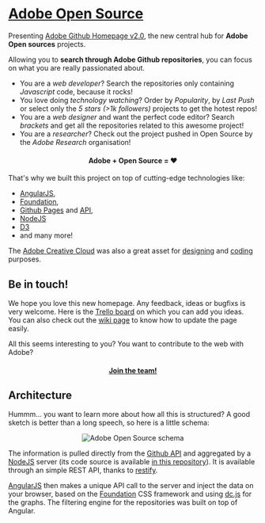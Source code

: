 [Adobe Open Source](http://adobe.github.com)
=======================

Presenting [Adobe Github Homepage v2.0](http://adobe.github.com), the new central hub for **Adobe Open sources** projects.

Allowing you to **search through Adobe Github repositories**, you can focus on what you are really passionated about.

- You are a *web developer*? Search the repositories only containing *Javascript* code, because it rocks!
- You love doing *technology watching*? Order by *Popularity*, by *Last Push* or select only the *5 stars (>1k followers)* projects to get the hotest repos!
- You are a *web designer* and want the perfect code editor? Search *brackets* and get all the repositories related to this awesome project!
- You are a *researcher*? Check out the project pushed in Open Source by the *Adobe Research* organisation!

<h4 align="center"> Adobe + Open Source = ♥ </h4>

That's why we built this project on top of cutting-edge technologies like:

- [AngularJS](http://angularjs.org/),
- [Foundation](http://foundation.zurb.com/),
- [Github Pages](http://pages.github.com/) and [API](http://developer.github.com/v3/),
- [NodeJS](nodejs.org)
- [D3](http://d3js.org/)
- and many more!

The [Adobe Creative Cloud](http://www.adobe.com/products/creativecloud.html) was also a great asset for [designing](photoshop.com) and [coding](brackets.io) purposes.

## Be in touch!

We hope you love this new homepage. Any feedback, ideas or bugfixs is very welcome. Here is the [Trello board](https://trello.com/b/eLlfvaVe/adobe-github-com) on which you can add you ideas. You can also check out the [wiki page](https://github.com/adobe/adobe.github.com/wiki) to know how to update the page easily. 

All this seems interesting to you? You want to contribute to the web with Adobe?

<h4 align="center"><a href="http://www.adobe.com/careers.html" target="_blank">Join the team!</a></h4>

## Architecture

Hummm... you want to learn more about how all this is structured? A good sketch is better than a long speech, so here is a little schema:

<p align="center"> <img src="https://raw2.github.com/adobe/adobe.github.com/master/img/schema_adobe_open_source.png"  alt="Adobe Open Source schema" /></p>

The information is pulled directly from the [Github API](http://developer.github.com/v3/) and aggregated by a [NodeJS](nodejs.org) server (its code source is available [in this repository](https://github.com/kimchouard/server.adobe.github.com)). It is available through an simple REST API, thanks to [restify](mcavage.me/node-restify/).

[AngularJS](http://angularjs.org/) then makes a unique API call to the server and inject the data on your browser, based on the [Foundation](http://foundation.zurb.com/) CSS framework and using [dc.js](nickqizhu.github.io/dc.js/) for the graphs. The filtering engine for the repositories was built on top of Angular.